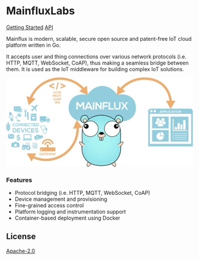 # MainfluxLabs

[Getting Started](/docs/getting-started.md)
[API](/docs/api.md)


Mainflux is modern, scalable, secure open source and patent-free IoT cloud platform written in Go.

It accepts user and thing connections over various network protocols (i.e. HTTP,
MQTT, WebSocket, CoAP), thus making a seamless bridge between them. It is used as the IoT middleware
for building complex IoT solutions.

![banner](img/gopherBanner.jpg)

### Features

- Protocol bridging (i.e. HTTP, MQTT, WebSocket, CoAP)
- Device management and provisioning
- Fine-grained access control
- Platform logging and instrumentation support
- Container-based deployment using Docker


## License
[Apache-2.0](https://github.com/MainfluxLabs/mainflux/blob/master/LICENSE)
